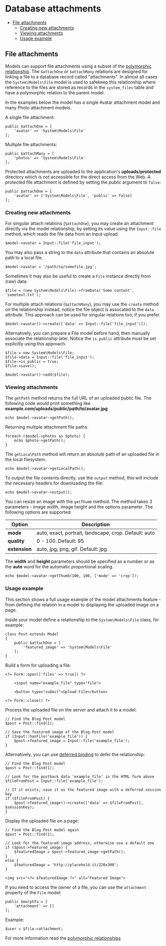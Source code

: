 # Database attachments

- [File attachments](#file-attachments)
    - [Creating new attachments](#creating-attachments)
    - [Viewing attachments](#viewing-attachments)
    - [Usage example](#attachments-usage-example)


<a name="file-attachments"></a>
## File attachments

Models can support file attachments using a subset of the [polymorphic relationship](../database/relations#polymorphic-relations). The `$attachOne` or `$attachMany` relations are designed for linking a file to a database record called "attachments". In almost all cases the `System\Models\File` model is used to safekeep this relationship where reference to the files are stored as records in the `system_files` table and have a polymorphic relation to the parent model.

In the examples below the model has a single Avatar attachment model and many Photo attachment models.

A single file attachment:

    public $attachOne = [
        'avatar' => 'System\Models\File'
    ];

Multiple file attachments:

    public $attachMany = [
        'photos' => 'System\Models\File'
    ];

Protected attachments are uploaded to the application's **uploads/protected** directory which is not accessible for the direct access from the Web. A protected file attachment is defined by setting the *public* argument to `false`:

    public $attachOne = [
        'avatar' => ['System\Models\File', 'public' => false]
    ];

<a name="creating-attachments"></a>
### Creating new attachments

For singular attach relations (`$attachOne`), you may create an attachment directly via the model relationship, by setting its value using the `Input::file` method, which reads the file data from an input upload.

    $model->avatar = Input::file('file_input');

You may also pass a string to the `data` attribute that contains an absolute path to a local file.

    $model->avatar = '/path/to/somefile.jpg';
    
Sometimes it may also be useful to create a `File` instance directly from (raw) data:

    $file = (new System\Models\File)->fromData('Some content', 'sometext.txt');

For multiple attach relations (`$attachMany`), you may use the `create` method on the relationship instead, notice the file object is assocated to the `data` attribute. This approach can be used for singular relations too, if you prefer.

    $model->avatar()->create(['data' => Input::file('file_input')]);

Alternatively, you can prepare a File model before hand, then manually associate the relationship later. Notice the `is_public` attribute must be set explicitly using this approach.

    $file = new System\Models\File;
    $file->data = Input::file('file_input');
    $file->is_public = true;
    $file->save();

    $model->avatar()->add($file);

<a name="viewing-attachments"></a>
### Viewing attachments

The `getPath` method returns the full URL of an uploaded public file. The following code would print something like **example.com/uploads/public/path/to/avatar.jpg**

    echo $model->avatar->getPath();

Returning multiple attachment file paths:

    foreach ($model->photos as $photo) {
        echo $photo->getPath();
    }

The `getLocalPath` method will return an absolute path of an uploaded file in the local filesystem.

    echo $model->avatar->getLocalPath();

To output the file contents directly, use the `output` method, this will include the necessary headers for downloading the file:

    echo $model->avatar->output();

You can resize an image with the `getThumb` method. The method takes 3 parameters - image width, image height and the options parameter. The following options are supported:

Option | Description
------------- | -------------
**mode** | auto, exact, portrait, landscape, crop. Default: auto
**quality** | 0 - 100. Default: 95
**extension** | auto, jpg, png, gif. Default: jpg

The **width** and **height** parameters should be specified as a number or as the **auto** word for the automatic proportional scaling.

    echo $model->avatar->getThumb(100, 100, ['mode' => 'crop']);

<a name="attachments-usage-example"></a>
### Usage example

This section shows a full usage example of the model attachments feature - from defining the relation in a model to displaying the uploaded image on a page.

Inside your model define a relationship to the `System\Models\File` class, for example:

    class Post extends Model
    {
        public $attachOne = [
            'featured_image' => 'System\Models\File'
        ];
    }

Build a form for uploading a file:

    <?= Form::open(['files' => true]) ?>

        <input name="example_file" type="file">

        <button type="submit">Upload File</button>

    <?= Form::close() ?>

Process the uploaded file on the server and attach it to a model:

    // Find the Blog Post model
    $post = Post::find(1);

    // Save the featured image of the Blog Post model
    if (Input::hasFile('example_file')) {
        $post->featured_image = Input::file('example_file');
    }

Alternatively, you can use [deferred binding](../database/relations#deferred-binding) to defer the relationship:

    // Find the Blog Post model
    $post = Post::find(1);

    // Look for the postback data 'example_file' in the HTML form above
    $fileFromPost = Input::file('example_file');

    // If it exists, save it as the featured image with a deferred session key
    if ($fileFromPost) {
        $post->featured_image()->create(['data' => $fileFromPost], $sessionKey);
    }

Display the uploaded file on a page:

    // Find the Blog Post model again
    $post = Post::find(1);

    // Look for the featured image address, otherwise use a default one
    if ($post->featured_image) {
        $featuredImage = $post->featured_image->getPath();
    }
    else {
        $featuredImage = 'http://placehold.it/220x300';
    }

    <img src="<?= $featuredImage ?>" alt="Featured Image">

If you need to access the owner of a file, you can use the `attachment` property of the `File` model:

    public $morphTo = [
        'attachment' => []
    ];
    
Example:  

    $user = $file->attachment;
    
For more information read the [polymorphic relationships](../database/relations#polymorphic-relations)
